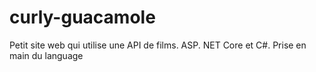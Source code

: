 # curly-guacamole
Petit site web qui utilise une API de films. ASP. NET Core et C#. Prise en main du language
